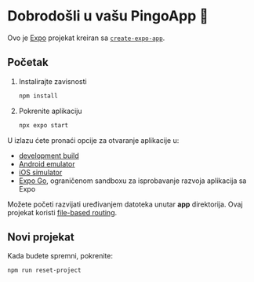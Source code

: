 # Dobrodošli u vašu PingoApp 👋

Ovo je [Expo](https://expo.dev) projekat kreiran sa [`create-expo-app`](https://www.npmjs.com/package/create-expo-app).

## Početak

1. Instalirajte zavisnosti

    ```bash
    npm install
    ```

2. Pokrenite aplikaciju

    ```bash
    npx expo start
    ```

U izlazu ćete pronaći opcije za otvaranje aplikacije u:

- [development build](https://docs.expo.dev/develop/development-builds/introduction/)
- [Android emulator](https://docs.expo.dev/workflow/android-studio-emulator/)
- [iOS simulator](https://docs.expo.dev/workflow/ios-simulator/)
- [Expo Go](https://expo.dev/go), ograničenom sandboxu za isprobavanje razvoja aplikacija sa Expo

Možete početi razvijati uređivanjem datoteka unutar **app** direktorija. Ovaj projekat koristi [file-based routing](https://docs.expo.dev/router/introduction).

## Novi projekat

Kada budete spremni, pokrenite:

```bash
npm run reset-project